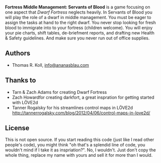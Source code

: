**Fortress Middle Management: Servants of Blood** is a game focusing on
one aspect that *Dwarf Fortress* neglects heavily. In Servants of Blood
you will play the role of a dwarf in middle management. You must be
eager to assign the tasks at hand to the right dwarf. You never stop
looking for fresh blood to immigrate into to your fortress (children
welcome). You will enjoy your pie charts, shift tables, de-briefment
reports, and drafting new Health & Safety guidelines. And make sure you
never run out of office supplies.

## Authors

* Thomas R. Koll, <info@ananasblau.com>

## Thanks to

* Tarn & Zach Adams for creating Dwarf Fortress
* Zach Howardfor creating darkfort, a great inspration for getting started with LÖVE2d
* Tanner Rogalsky for his streamlines control maps in LÖVE2d http://tannerrogalsky.com/blog/2012/04/06/control-maps-in-love2d/

## License

This is not open source. If you start reading this code (just like I
read other people's code), you might think "oh that's a splendid line of
code, you wouldn't mind if I take it as inspriation?". No, I wouldn't.
Just don't copy the whole thing, replace my name with yours and sell it
for more than I would.

